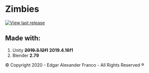 # Zimbies
[![View last release](https://img.shields.io/badge/version-0.3_pre_alpha-informational.svg)](https://github.com/edgaralexanderfr/Zimbies/releases/latest)
## Made with:
1. Unity ~~**2019.3.12f1**~~ **2019.4.16f1**
2. Blender **2.79**

© Copyright 2020 - Edgar Alexander Franco - All Rights Reserved ®
